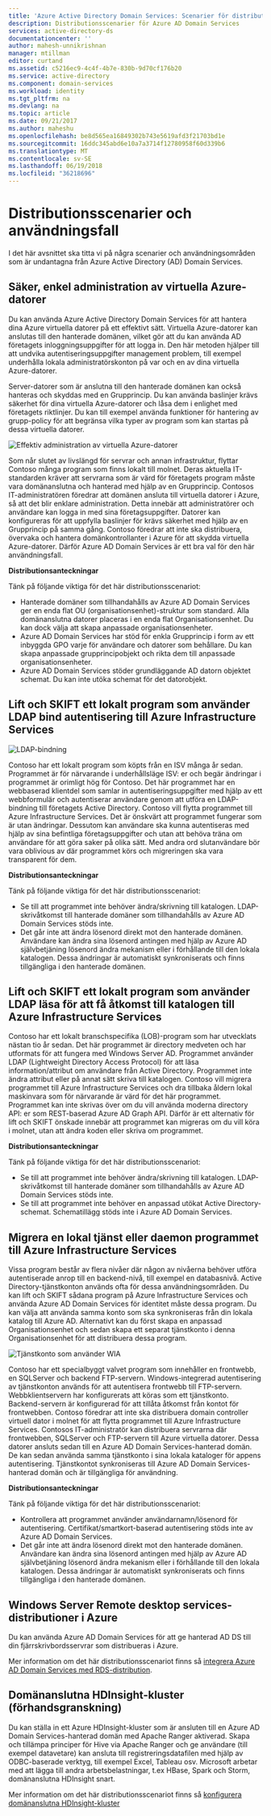 ```yaml
---
title: 'Azure Active Directory Domain Services: Scenarier för distribution av | Microsoft Docs'
description: Distributionsscenarier för Azure AD Domain Services
services: active-directory-ds
documentationcenter: ''
author: mahesh-unnikrishnan
manager: mtillman
editor: curtand
ms.assetid: c5216ec9-4c4f-4b7e-830b-9d70cf176b20
ms.service: active-directory
ms.component: domain-services
ms.workload: identity
ms.tgt_pltfrm: na
ms.devlang: na
ms.topic: article
ms.date: 09/21/2017
ms.author: maheshu
ms.openlocfilehash: be8d565ea16849302b743e5619afd3f21703bd1e
ms.sourcegitcommit: 16ddc345abd6e10a7a3714f12780958f60d339b6
ms.translationtype: MT
ms.contentlocale: sv-SE
ms.lasthandoff: 06/19/2018
ms.locfileid: "36218696"
---
```

# <a name="deployment-scenarios-and-use-cases"></a>Distributionsscenarier och användningsfall
I det här avsnittet ska titta vi på några scenarier och användningsområden som är undantagna från Azure Active Directory (AD) Domain Services.

## <a name="secure-easy-administration-of-azure-virtual-machines"></a>Säker, enkel administration av virtuella Azure-datorer
Du kan använda Azure Active Directory Domain Services för att hantera dina Azure virtuella datorer på ett effektivt sätt. Virtuella Azure-datorer kan anslutas till den hanterade domänen, vilket gör att du kan använda AD företagets inloggningsuppgifter för att logga in. Den här metoden hjälper till att undvika autentiseringsuppgifter management problem, till exempel underhålla lokala administratörskonton på var och en av dina virtuella Azure-datorer.

Server-datorer som är anslutna till den hanterade domänen kan också hanteras och skyddas med en Grupprincip. Du kan använda baslinjer krävs säkerhet för dina virtuella Azure-datorer och låsa dem i enlighet med företagets riktlinjer. Du kan till exempel använda funktioner för hantering av grupp-policy för att begränsa vilka typer av program som kan startas på dessa virtuella datorer.

![Effektiv administration av virtuella Azure-datorer](./media/active-directory-domain-services-scenarios/streamlined-vm-administration.png)

Som når slutet av livslängd för servrar och annan infrastruktur, flyttar Contoso många program som finns lokalt till molnet. Deras aktuella IT-standarden kräver att servrarna som är värd för företagets program måste vara domänanslutna och hanterad med hjälp av en Grupprincip. Contosos IT-administratören föredrar att domänen ansluta till virtuella datorer i Azure, så att det blir enklare administration. Detta innebär att administratörer och användare kan logga in med sina företagsuppgifter. Datorer kan konfigureras för att uppfylla baslinjer för krävs säkerhet med hjälp av en Grupprincip på samma gång. Contoso föredrar att inte ska distribuera, övervaka och hantera domänkontrollanter i Azure för att skydda virtuella Azure-datorer. Därför Azure AD Domain Services är ett bra val för den här användningsfall.

**Distributionsanteckningar**

Tänk på följande viktiga för det här distributionsscenariot:

* Hanterade domäner som tillhandahålls av Azure AD Domain Services ger en enda flat OU (organisationsenhet)-struktur som standard. Alla domänanslutna datorer placeras i en enda flat Organisationsenhet. Du kan dock välja att skapa anpassade organisationsenheter.
* Azure AD Domain Services har stöd för enkla Grupprincip i form av ett inbyggda GPO varje för användare och datorer som behållare. Du kan skapa anpassade grupprincipobjekt och rikta dem till anpassade organisationsenheter.
* Azure AD Domain Services stöder grundläggande AD datorn objektet schemat. Du kan inte utöka schemat för det datorobjekt.

## <a name="lift-and-shift-an-on-premises-application-that-uses-ldap-bind-authentication-to-azure-infrastructure-services"></a>Lift och SKIFT ett lokalt program som använder LDAP bind autentisering till Azure Infrastructure Services
![LDAP-bindning](./media/active-directory-domain-services-scenarios/ldap-bind.png)

Contoso har ett lokalt program som köpts från en ISV många år sedan. Programmet är för närvarande i underhållsläge ISV: er och begär ändringar i programmet är orimligt hög för Contoso. Det här programmet har en webbaserad klientdel som samlar in autentiseringsuppgifter med hjälp av ett webbformulär och autentiserar användare genom att utföra en LDAP-bindning till företagets Active Directory. Contoso vill flytta programmet till Azure Infrastructure Services. Det är önskvärt att programmet fungerar som är utan ändringar. Dessutom kan användare ska kunna autentiseras med hjälp av sina befintliga företagsuppgifter och utan att behöva träna om användare för att göra saker på olika sätt. Med andra ord slutanvändare bör vara oblivious av där programmet körs och migreringen ska vara transparent för dem.

**Distributionsanteckningar**

Tänk på följande viktiga för det här distributionsscenariot:

* Se till att programmet inte behöver ändra/skrivning till katalogen. LDAP-skrivåtkomst till hanterade domäner som tillhandahålls av Azure AD Domain Services stöds inte.
* Det går inte att ändra lösenord direkt mot den hanterade domänen. Användare kan ändra sina lösenord antingen med hjälp av Azure AD självbetjäning lösenord ändra mekanism eller i förhållande till den lokala katalogen. Dessa ändringar är automatiskt synkroniserats och finns tillgängliga i den hanterade domänen.

## <a name="lift-and-shift-an-on-premises-application-that-uses-ldap-read-to-access-the-directory-to-azure-infrastructure-services"></a>Lift och SKIFT ett lokalt program som använder LDAP läsa för att få åtkomst till katalogen till Azure Infrastructure Services
Contoso har ett lokalt branschspecifika (LOB)-program som har utvecklats nästan tio år sedan. Det här programmet är directory medveten och har utformats för att fungera med Windows Server AD. Programmet använder LDAP (Lightweight Directory Access Protocol) för att läsa information/attribut om användare från Active Directory. Programmet inte ändra attribut eller på annat sätt skriva till katalogen. Contoso vill migrera programmet till Azure Infrastructure Services och dra tillbaka åldern lokal maskinvara som för närvarande är värd för det här programmet. Programmet kan inte skrivas över om du vill använda moderna directory API: er som REST-baserad Azure AD Graph API. Därför är ett alternativ för lift och SKIFT önskade innebär att programmet kan migreras om du vill köra i molnet, utan att ändra koden eller skriva om programmet.

**Distributionsanteckningar**

Tänk på följande viktiga för det här distributionsscenariot:

* Se till att programmet inte behöver ändra/skrivning till katalogen. LDAP-skrivåtkomst till hanterade domäner som tillhandahålls av Azure AD Domain Services stöds inte.
* Se till att programmet inte behöver en anpassad utökat Active Directory-schemat. Schematillägg stöds inte i Azure AD Domain Services.

## <a name="migrate-an-on-premises-service-or-daemon-application-to-azure-infrastructure-services"></a>Migrera en lokal tjänst eller daemon programmet till Azure Infrastructure Services
Vissa program består av flera nivåer där någon av nivåerna behöver utföra autentiserade anrop till en backend-nivå, till exempel en databasnivå. Active Directory-tjänstkonton används ofta för dessa användningsområden. Du kan lift och SKIFT sådana program på Azure Infrastructure Services och använda Azure AD Domain Services för identitet måste dessa program. Du kan välja att använda samma konto som ska synkroniseras från din lokala katalog till Azure AD. Alternativt kan du först skapa en anpassad Organisationsenhet och sedan skapa ett separat tjänstkonto i denna Organisationsenhet för att distribuera dessa program.

![Tjänstkonto som använder WIA](./media/active-directory-domain-services-scenarios/wia-service-account.png)

Contoso har ett specialbyggt valvet program som innehåller en frontwebb, en SQLServer och backend FTP-servern. Windows-integrerad autentisering av tjänstkonton används för att autentisera frontwebb till FTP-servern. Webbklientservern har konfigurerats att köras som ett tjänstkonto. Backend-servern är konfigurerad för att tillåta åtkomst från kontot för frontwebben. Contoso föredrar att inte ska distribuera domain controller virtuell dator i molnet för att flytta programmet till Azure Infrastructure Services. Contosos IT-administratör kan distribuera servrarna där frontwebben, SQLServer och FTP-servern till Azure virtuella datorer. Dessa datorer ansluts sedan till en Azure AD Domain Services-hanterad domän. De kan sedan använda samma tjänstkonto i sina lokala kataloger för appens autentisering. Tjänstkontot synkroniseras till Azure AD Domain Services-hanterad domän och är tillgängliga för användning.

**Distributionsanteckningar**

Tänk på följande viktiga för det här distributionsscenariot:

* Kontrollera att programmet använder användarnamn/lösenord för autentisering. Certifikat/smartkort-baserad autentisering stöds inte av Azure AD Domain Services.
* Det går inte att ändra lösenord direkt mot den hanterade domänen. Användare kan ändra sina lösenord antingen med hjälp av Azure AD självbetjäning lösenord ändra mekanism eller i förhållande till den lokala katalogen. Dessa ändringar är automatiskt synkroniserats och finns tillgängliga i den hanterade domänen.

## <a name="windows-server-remote-desktop-services-deployments-in-azure"></a>Windows Server Remote desktop services-distributioner i Azure
Du kan använda Azure AD Domain Services för att ge hanterad AD DS till din fjärrskrivbordsservrar som distribueras i Azure.

Mer information om det här distributionsscenariot finns så [integrera Azure AD Domain Services med RDS-distribution](https://docs.microsoft.com/windows-server/remote/remote-desktop-services/rds-azure-adds).


## <a name="domain-joined-hdinsight-clusters-preview"></a>Domänanslutna HDInsight-kluster (förhandsgranskning)
Du kan ställa in ett Azure HDInsight-kluster som är ansluten till en Azure AD Domain Services-hanterad domän med Apache Ranger aktiverad. Skapa och tillämpa principer för Hive via Apache Ranger och ge användare (till exempel datavetare) kan ansluta till registreringsdatafilen med hjälp av ODBC-baserade verktyg, till exempel Excel, Tableau osv. Microsoft arbetar med att lägga till andra arbetsbelastningar, t.ex HBase, Spark och Storm, domänanslutna HDInsight snart.

Mer information om det här distributionsscenariot finns så [konfigurera domänanslutna HDInsight-kluster](../hdinsight/domain-joined/apache-domain-joined-configure.md)
